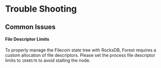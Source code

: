 # Trouble Shooting

## Common Issues

#### File Descriptor Limits

To properly manage the Filecoin state tree with RocksDB, Forest requires a custom allocation of file descriptors. Please set the process file descriptor limits to `1048576` to avoid stalling the node.